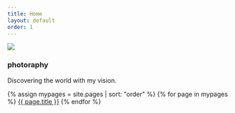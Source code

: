 ```yaml
---
title: Home
layout: default
order: 1
---
```


<div class="section">
	<div class="container">
		<img src="{{ "/assets/images/logo.png" | relative_url }}">
		<h3 class="section-heading">photoraphy</h3>
		<p class="section-description">
			Discovering the world with my vision.
		</p>
		{% assign mypages = site.pages | sort: "order" %}
		{% for page in mypages %}
		<a class="button" href="{{ page.url | relative_url }}">{{ page.title }}</a>
		{% endfor %}
	</div>
</div>